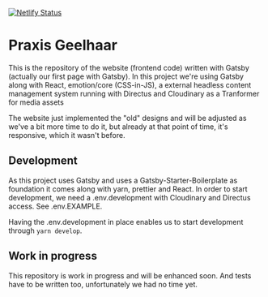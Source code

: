 [![Netlify Status](https://api.netlify.com/api/v1/badges/178f5742-79ac-4509-913b-03ba588fb288/deploy-status)](https://app.netlify.com/sites/mystifying-archimedes-a5b662/deploys)

# Praxis Geelhaar

This is the repository of the website (frontend code) written with Gatsby (actually our first page with Gatsby).
In this project we're using Gatsby along with React, emotion/core (CSS-in-JS), a external headless content management system running with Directus and Cloudinary as a Tranformer for media assets

The website just implemented the "old" designs and will be adjusted as we've a bit more time to do it, but already at that point of time, it's responsive, which it wasn't before.

## Development

As this project uses Gatsby and uses a Gatsby-Starter-Boilerplate as foundation it comes along with yarn, prettier and React.
In order to start development, we need a .env.development with Cloudinary and Directus access. See .env.EXAMPLE.

Having the .env.development in place enables us to start development through `yarn develop`.

## Work in progress

This repository is work in progress and will be enhanced soon.
And tests have to be written too, unfortunately we had no time yet.
